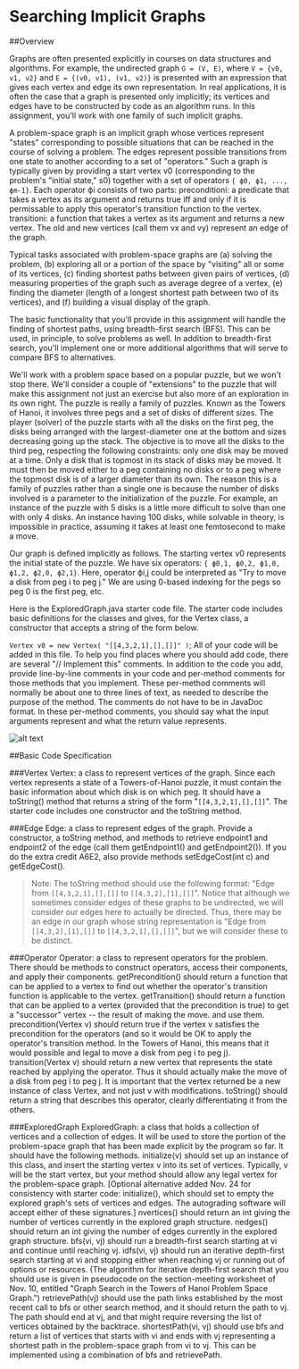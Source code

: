 # Searching Implicit Graphs
##Overview

Graphs are often presented explicitly in courses on data structures and algorithms. For example, the undirected graph `G = (V, E)`, where `V = {v0, v1, v2}` and `E = {(v0, v1), (v1, v2)}` is presented with an expression that gives each vertex and edge its own representation. In real applications, it is often the case that a graph is presented only implicitly; its vertices and edges have to be constructed by code as an algorithm runs. In this assignment, you'll work with one family of such implicit graphs.

A problem-space graph is an implicit graph whose vertices represent "states" corresponding to possible situations that can be reached in the course of solving a problem. The edges represent possible transitions from one state to another according to a set of "operators." Such a graph is typically given by providing a start vertex v0 (corresponding to the problem's "initial state," s0) together with a set of operators `{ ϕ0, ϕ1, ..., ϕm-1}`. Each operator ϕi consists of two parts: 
preconditioni: a predicate that takes a vertex as its argument and returns true iff and only if it is permissable to apply this operator's transition function to the vertex. 
transitioni: a function that takes a vertex as its argument and returns a new vertex. The old and new vertices (call them vx and vy) represent an edge of the graph.

Typical tasks associated with problem-space graphs are (a) solving the problem, (b) exploring all or a portion of the space by "visiting" all or some of its vertices, (c) finding shortest paths between given pairs of vertices, (d) measuring properties of the graph such as average degree of a vertex, (e) finding the diameter (length of a longest shortest path between two of its vertices), and (f) building a visual display of the graph.

The basic functionality that you'll provide in this assignment will handle the finding of shortest paths, using breadth-first search (BFS). This can be used, in principle, to solve problems as well. In addition to breadth-first search, you'll implement one or more additional algorithms that will serve to compare BFS to alternatives.

We'll work with a problem space based on a popular puzzle, but we won't stop there. We'll consider a couple of "extensions" to the puzzle that will make this assignment not just an exercise but also more of an exploration in its own right. The puzzle is really a family of puzzles. Known as the Towers of Hanoi, it involves three pegs and a set of disks of different sizes. The player (solver) of the puzzle starts with all the disks on the first peg, the disks being arranged with the largest-diameter one at the bottom and sizes decreasing going up the stack. The objective is to move all the disks to the third peg, respecting the following constraints: only one disk may be moved at a time. Only a disk that is topmost in its stack of disks may be moved. It must then be moved either to a peg containing no disks or to a peg where the topmost disk is of a larger diameter than its own. The reason this is a family of puzzles rather than a single one is because the number of disks involved is a parameter to the initialization of the puzzle. For example, an instance of the puzzle with 5 disks is a little more difficult to solve than one with only 4 disks. An instance having 100 disks, while solvable in theory, is impossible in practice, assuming it takes at least one femtosecond to make a move.

Our graph is defined implicitly as follows. The starting vertex v0 represents the initial state of the puzzle. We have six operators: `{ ϕ0,1, ϕ0,2, ϕ1,0, ϕ1,2, ϕ2,0, ϕ2,1}`. Here, operator ϕi,j could be interpreted as "Try to move a disk from peg i to peg j." We are using 0-based indexing for the pegs so peg 0 is the first peg, etc.

Here is the ExploredGraph.java starter code file. The starter code includes basic definitions for the classes and gives, for the Vertex class, a constructor that accepts a string of the form below.

`Vertex v0 = new Vertex( "[[4,3,2,1],[],[]]" )`;
All of your code will be added in this file. To help you find places where you should add code, there are several "// Implement this" comments. In addition to the code you add, provide line-by-line comments in your code and per-method comments for those methods that you implement. These per-method comments will normally be about one to three lines of text, as needed to describe the purpose of the method. The comments do not have to be in JavaDoc format. In these per-method comments, you should say what the input arguments represent and what the return value represents.

![alt text](https://courses.cs.washington.edu/courses/cse373/16au/A/A5/TOHGraph4.png "Logo Title Text 1")

##Basic Code Specification

###Vertex
Vertex: a class to represent vertices of the graph. Since each vertex represents a state of a Towers-of-Hanoi puzzle, it must contain the basic information about which disk is on which peg. It should have a toString() method that returns a string of the form "`[[4,3,2,1],[],[]]`". The starter code includes one constructor and the toString method.

###Edge
Edge: a class to represent edges of the graph. Provide a constructor, a toString method, and methods to retrieve endpoint1 and endpoint2 of the edge (call them getEndpoint1() and getEndpoint2()). If you do the extra credit A6E2, also provide methods setEdgeCost(int c) and getEdgeCost().

>Note: The toString method should use the following format: "Edge from `[[4,3,2,1],[],[]]` to `[[4,3,2],[1],[]]`". Notice that although we sometimes consider edges of these graphs to be undirected, we will consider our edges here to actually be directed. Thus, there may be an edge in our graph whose string representation is "Edge from `[[4,3,2],[1],[]]` to `[[4,3,2,1],[],[]]`", but we will consider these to be distinct.

###Operator
Operator: a class to represent operators for the problem. There should be methods to construct operators, access their components, and apply their components. getPrecondition() should return a function that can be applied to a vertex to find out whether the operator's transition function is applicable to the vertex. getTransition() should return a function that can be applied to a vertex (provided that the precondition is true) to get a "successor" vertex -- the result of making the move. and use them. precondition(Vertex v) should return true if the vertex v satisfies the precondition for the operators (and so it would be OK to apply the operator's transition method. In the Towers of Hanoi, this means that it would possible and legal to move a disk from peg i to peg j). transition(Vertex v) should return a new vertex that represents the state reached by applying the operator. Thus it should actually make the move of a disk from peg i to peg j. It is important that the vertex returned be a new instance of class Vertex, and not just v with modifications. toString() should return a string that describes this operator, clearly differentiating it from the others.

###ExploredGraph
ExploredGraph: a class that holds a collection of vertices and a collection of edges. It will be used to store the portion of the problem-space graph that has been made explicit by the program so far. It should have the following methods. initialize(v) should set up an instance of this class, and insert the starting vertex v into its set of vertices. Typically, v will be the start vertex, but your method should allow any legal vertex for the problem-space graph. [Optional alternative added Nov. 24 for consistency with starter code: initialize(), which should set to empty the explored graph's sets of vertices and edges. The autograding software will accept either of these signatures.] nvertices() should return an int giving the number of vertices currently in the explored graph structure. nedges() should return an int giving the number of edges currently in the explored graph structure. bfs(vi, vj) should run a breadth-first search starting at vi and continue until reaching vj. idfs(vi, vj) should run an iterative depth-first search starting at vi and stopping either when reaching vj or running out of options or resources. (The algorithm for iterative depth-first search that you should use is given in pseudocode on the section-meeting worksheet of Nov. 10, entitled "Graph Search in the Towers of Hanoi Problem Space Graph.") retrievePath(vj) should use the path links established by the most recent call to bfs or other search method, and it should return the path to vj. The path should end at vj, and that might require reversing the list of vertices obtained by the backtrace. shortestPath(vi, vj) should use bfs and return a list of vertices that starts with vi and ends with vj representing a shortest path in the problem-space graph from vi to vj. This can be implemented using a combination of bfs and retrievePath.
